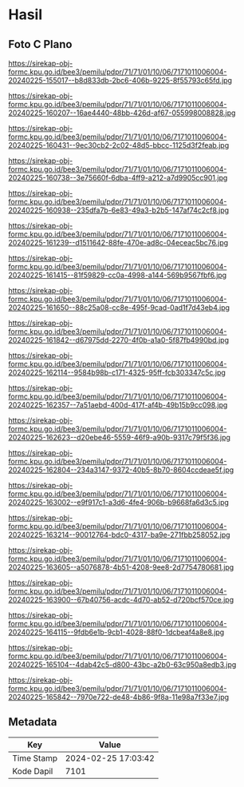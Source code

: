 # Hasil

## Foto C Plano

https://sirekap-obj-formc.kpu.go.id/bee3/pemilu/pdpr/71/71/01/10/06/7171011006004-20240225-155017--b8d833db-2bc6-406b-9225-8f55793c65fd.jpg

https://sirekap-obj-formc.kpu.go.id/bee3/pemilu/pdpr/71/71/01/10/06/7171011006004-20240225-160207--16ae4440-48bb-426d-af67-055998008828.jpg

https://sirekap-obj-formc.kpu.go.id/bee3/pemilu/pdpr/71/71/01/10/06/7171011006004-20240225-160431--9ec30cb2-2c02-48d5-bbcc-1125d3f2feab.jpg

https://sirekap-obj-formc.kpu.go.id/bee3/pemilu/pdpr/71/71/01/10/06/7171011006004-20240225-160738--3e75660f-6dba-4ff9-a212-a7d9905cc901.jpg

https://sirekap-obj-formc.kpu.go.id/bee3/pemilu/pdpr/71/71/01/10/06/7171011006004-20240225-160938--235dfa7b-6e83-49a3-b2b5-147af74c2cf8.jpg

https://sirekap-obj-formc.kpu.go.id/bee3/pemilu/pdpr/71/71/01/10/06/7171011006004-20240225-161239--d1511642-88fe-470e-ad8c-04eceac5bc76.jpg

https://sirekap-obj-formc.kpu.go.id/bee3/pemilu/pdpr/71/71/01/10/06/7171011006004-20240225-161415--81f59829-cc0a-4998-a144-569b9567fbf6.jpg

https://sirekap-obj-formc.kpu.go.id/bee3/pemilu/pdpr/71/71/01/10/06/7171011006004-20240225-161650--88c25a08-cc8e-495f-9cad-0ad1f7d43eb4.jpg

https://sirekap-obj-formc.kpu.go.id/bee3/pemilu/pdpr/71/71/01/10/06/7171011006004-20240225-161842--d67975dd-2270-4f0b-a1a0-5f87fb4990bd.jpg

https://sirekap-obj-formc.kpu.go.id/bee3/pemilu/pdpr/71/71/01/10/06/7171011006004-20240225-162114--9584b98b-c171-4325-95ff-fcb303347c5c.jpg

https://sirekap-obj-formc.kpu.go.id/bee3/pemilu/pdpr/71/71/01/10/06/7171011006004-20240225-162357--7a51aebd-400d-417f-af4b-49b15b9cc098.jpg

https://sirekap-obj-formc.kpu.go.id/bee3/pemilu/pdpr/71/71/01/10/06/7171011006004-20240225-162623--d20ebe46-5559-46f9-a90b-9317c79f5f36.jpg

https://sirekap-obj-formc.kpu.go.id/bee3/pemilu/pdpr/71/71/01/10/06/7171011006004-20240225-162804--234a3147-9372-40b5-8b70-8604ccdeae5f.jpg

https://sirekap-obj-formc.kpu.go.id/bee3/pemilu/pdpr/71/71/01/10/06/7171011006004-20240225-163002--e9f917c1-a3d6-4fe4-906b-b9668fa6d3c5.jpg

https://sirekap-obj-formc.kpu.go.id/bee3/pemilu/pdpr/71/71/01/10/06/7171011006004-20240225-163214--90012764-bdc0-4317-ba9e-271fbb258052.jpg

https://sirekap-obj-formc.kpu.go.id/bee3/pemilu/pdpr/71/71/01/10/06/7171011006004-20240225-163605--a5076878-4b51-4208-9ee8-2d7754780681.jpg

https://sirekap-obj-formc.kpu.go.id/bee3/pemilu/pdpr/71/71/01/10/06/7171011006004-20240225-163900--67b40756-acdc-4d70-ab52-d720bcf570ce.jpg

https://sirekap-obj-formc.kpu.go.id/bee3/pemilu/pdpr/71/71/01/10/06/7171011006004-20240225-164115--9fdb6e1b-9cb1-4028-88f0-1dcbeaf4a8e8.jpg

https://sirekap-obj-formc.kpu.go.id/bee3/pemilu/pdpr/71/71/01/10/06/7171011006004-20240225-165104--4dab42c5-d800-43bc-a2b0-63c950a8edb3.jpg

https://sirekap-obj-formc.kpu.go.id/bee3/pemilu/pdpr/71/71/01/10/06/7171011006004-20240225-165842--7970e722-de48-4b86-9f8a-11e98a7f33e7.jpg


## Metadata

| Key        | Value               |
| ---------- | ------------------- |
| Time Stamp | 2024-02-25 17:03:42 |
| Kode Dapil | 7101                |



